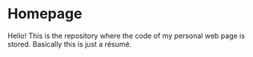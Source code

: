 # Homepage
Hello! This is the repository where the code of my personal web page is stored. Basically this is just a résumé.
